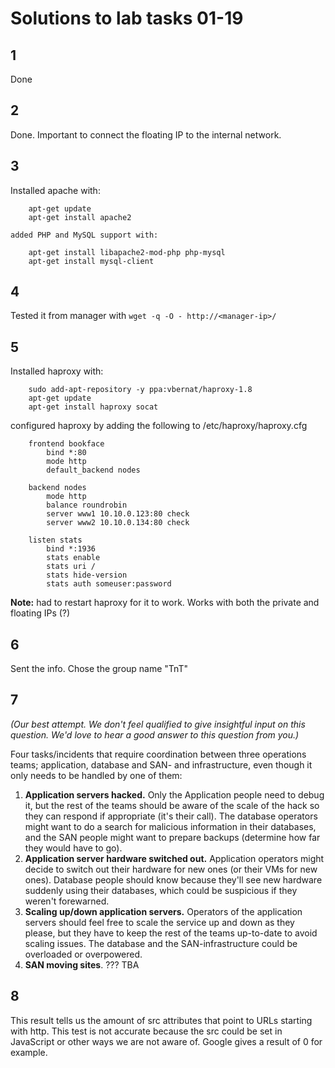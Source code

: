 # Solutions to lab tasks 01-19

## 1 

Done

## 2

Done. Important to connect the floating IP to the internal network.

## 3 

Installed apache with:

        apt-get update
        apt-get install apache2

    added PHP and MySQL support with:

        apt-get install libapache2-mod-php php-mysql
        apt-get install mysql-client

## 4 

Tested it from manager with `wget -q -O - http://<manager-ip>/`

## 5 

Installed haproxy with:

        sudo add-apt-repository -y ppa:vbernat/haproxy-1.8
        apt-get update
        apt-get install haproxy socat

configured haproxy by adding the following to /etc/haproxy/haproxy.cfg

        frontend bookface
            bind *:80
            mode http
            default_backend nodes

        backend nodes
            mode http
            balance roundrobin
            server www1 10.10.0.123:80 check
            server www2 10.10.0.134:80 check

        listen stats
            bind *:1936
            stats enable
            stats uri /
            stats hide-version
            stats auth someuser:password

**Note:** had to restart haproxy for it to work. Works with both the private and floating IPs (?)

## 6 

Sent the info. Chose the group name "TnT"

## 7 

*(Our best attempt. We don't feel qualified to give insightful input on this question. We'd love to hear a good answer to this question from you.)*

Four tasks/incidents that require coordination between three operations teams; application, database and SAN- and infrastructure, even though it only needs to be handled by one of them:

1. **Application servers hacked.** Only the Application people need to debug it, but the rest of the teams should be aware of the scale of the hack so they can respond if appropriate (it's their call). The database operators might want to do a search for malicious information in their databases, and the SAN people might want to prepare backups (determine how far they would have to go).
2. **Application server hardware switched out.** Application operators might decide to switch out their hardware for new ones (or their VMs for new ones). Database people should know because they'll see new hardware suddenly using their databases, which could be suspicious if they weren't forewarned.
3. **Scaling up/down application servers.** Operators of the application servers should feel free to scale the service up and down as they please, but they have to keep the rest of the teams up-to-date to avoid scaling issues. The database and the SAN-infrastructure could be overloaded or overpowered.
4. **SAN moving sites**. ??? TBA

## 8

This result tells us the amount of src attributes that point to URLs starting with http. This test is not accurate because the src could be set in JavaScript or other ways we are not aware of. Google gives a result of 0 for example.
